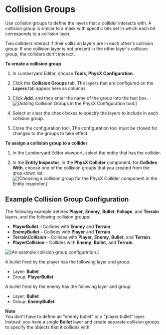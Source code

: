 # Collision Groups<a name="physx-configuration-collision-groups"></a>

Use collision groups to define the layers that a collider interacts with\. A collision group is similar to a mask with specific bits set in which each bit corresponds to a collision layer\.

Two colliders interact if their collision layers are in each other's collision group\. If one collision layer is not present in the other layer's collision group, the colliders don't interact\.

**To create a collision group**

1. In Lumberyard Editor, choose **Tools**, **PhysX Configuration**\.

1. Click the **Collision Groups** tab\. The layers that are configured on the **Layers** tab appear here as columns\.

1. Click **Add**, and then enter the name of the group into the text box\.  
![\[Adding Collision Groups in the PhysX Configuration tool.\]](http://docs.aws.amazon.com/lumberyard/latest/userguide/images/physx-configuration-4.png)

1. Select or clear the check boxes to specify the layers to include in each collision group\.

1. Close the configuration tool\. The configuration tool must be closed for changes to the groups to take effect\.

**To assign a collision group to a collider**

1. In the Lumberyard Editor viewport, select the entity that has the collider\.

1. In the **Entity Inspector**, in the **PhysX Collider** component, for **Collides With**, choose one of the collision groups that you created from the drop\-down list\.  
![\[Choosing a collision group for the PhysX Collider component in the Entity Inspector.\]](http://docs.aws.amazon.com/lumberyard/latest/userguide/images/physx-configuration-5.png)

## Example Collision Group Configuration<a name="physx-configuration-collision-groups-example"></a>

The following example defines **Player**, **Enemy**, **Bullet**, **Foliage**, and **Terrain** layers, and the following collision groups:
+ **PlayerBullet** – Collides with **Enemy** and **Terrain**\.
+ **EnemyBullet** – Collides with **Player** and **Terrain**\.
+ **TerrainCollision** – Collides with **Player**, **Enemy**, **Bullet**, and **Terrain**\.
+ **PlayerCollision** – Collides with **Enemy**, **Bullet**, and **Terrain**\.

![\[An example collision group configuration.\]](http://docs.aws.amazon.com/lumberyard/latest/userguide/images/physx-configuration-6.png)

A bullet fired by the player has the following layer and group:
+ Layer: **Bullet**
+ Group: **PlayerBullet**

A bullet fired by the enemy has the following layer and group:
+ Layer: **Bullet**
+ Group: **EnemyBullet**

**Note**  
You don't have to define an "enemy bullet" or a "player bullet" layer\. Instead, you have a single **Bullet** layer and create separate collision groups to specify the objects that it collides with\.